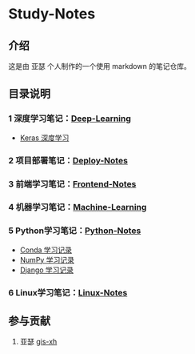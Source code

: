 # Study-Notes

## 介绍

这是由 亚瑟 个人制作的一个使用 markdown 的笔记仓库。



## 目录说明

### 1 深度学习笔记：[Deep-Learning](./deep-learning)

- [Keras 深度学习](./deep-learning/Keras)

### 2 项目部署笔记：[Deploy-Notes](./deploy)

### 3 前端学习笔记：[Frontend-Notes](./frontend)

### 4 机器学习笔记：[Machine-Learning](./machine-learning)

### 5 Python学习笔记：[Python-Notes](./python)

- [Conda 学习记录](./python/01conda)
- [NumPy 学习记录](./python/02data_analysis/numpy)
- [Django 学习记录](./python/03django)

### 6 Linux学习笔记：[Linux-Notes](./linux)



## 参与贡献

1.  亚瑟 [gis-xh](https://github.com/gis-xh)
